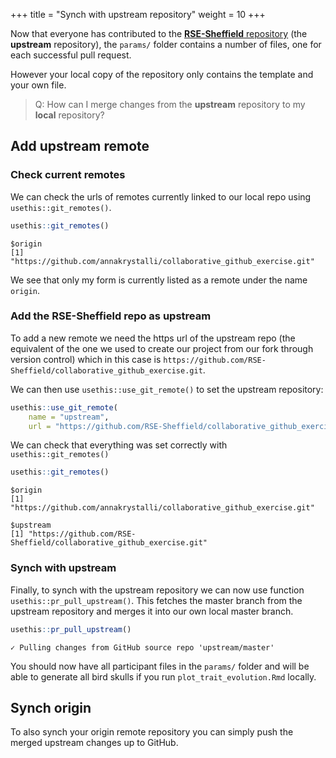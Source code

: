 +++
title = "Synch with upstream repository"
weight = 10
+++


Now that everyone has contributed to the [**RSE-Sheffield** repository](https://github.com/RSE-Sheffield/collaborative_github_exercise) (the **upstream** repository), the `params/` folder contains a number of files, one for each successful pull request.

However your local copy of the repository only contains the template and your own file. 

> Q: How can I merge changes from the **upstream** repository to my **local** repository?

## Add upstream remote

### Check current remotes

We can check the urls of remotes currently linked to our local repo using `usethis::git_remotes()`.

``` r
usethis::git_remotes()
```
```
$origin
[1] "https://github.com/annakrystalli/collaborative_github_exercise.git"
```
We see that only my form is currently listed as a remote under the name `origin`. 

### Add the RSE-Sheffield repo as upstream

To add a new remote we need the https url of the upstream repo (the equivalent of the one we used to create our project from our fork through version control) which in this case is `https://github.com/RSE-Sheffield/collaborative_github_exercise.git`. 

We can then use `usethis::use_git_remote()` to set the upstream repository:

```r
usethis::use_git_remote(
    name = "upstream", 
    url = "https://github.com/RSE-Sheffield/collaborative_github_exercise.git")
```

We can check that everything was set correctly with `usethis::git_remotes()`

``` r
usethis::git_remotes()
```
```
$origin
[1] "https://github.com/annakrystalli/collaborative_github_exercise.git"

$upstream
[1] "https://github.com/RSE-Sheffield/collaborative_github_exercise.git"
```

### Synch with upstream

Finally, to synch with the upstream repository we can now use function `usethis::pr_pull_upstream()`. This fetches the master branch from the upstream repository and merges it into our own local master branch.

```r
usethis::pr_pull_upstream()
```
```
✓ Pulling changes from GitHub source repo 'upstream/master'
```

You should now have all participant files in the `params/` folder and will be able to generate all bird skulls if you run `plot_trait_evolution.Rmd` locally.

## Synch origin

To also synch your origin remote repository you can simply push the merged upstream changes up to GitHub.